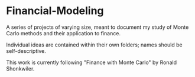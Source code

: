 # Financial-Modeling

A series of projects of varying size, meant to document my study of Monte Carlo methods and their application to finance.

Individual ideas are contained within their own folders; names should be self-descriptive. 

This work is currently following "Finance with Monte Carlo" by Ronald Shonkwiler.
